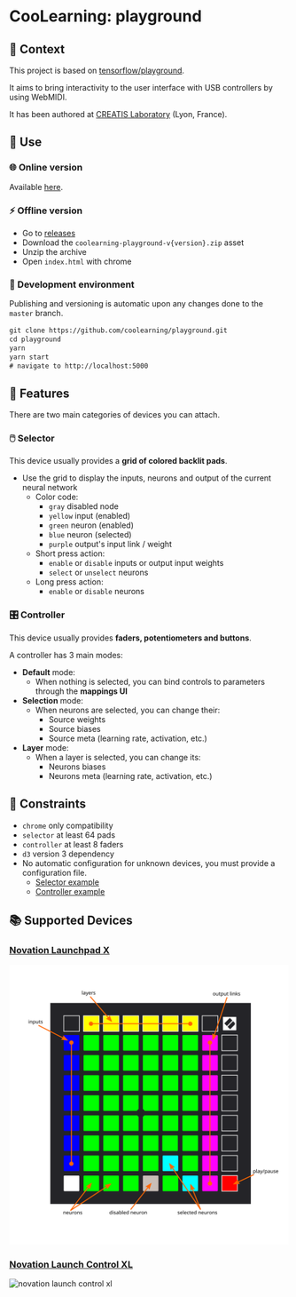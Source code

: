 # CooLearning: playground

## 📖 Context

This project is based
on [tensorflow/playground](https://github.com/tensorflow/playground).

It aims to bring interactivity to the user interface with USB controllers by
using WebMIDI.

It has been authored
at [CREATIS Laboratory](https://www.creatis.insa-lyon.fr/site7/fr) (Lyon,
France).

## 🚀 Use

### 🌐 Online version

Available [here](https://coolearning.github.io/playground).

### ⚡ Offline version

- Go to [releases](https://github.com/CooLearning/playground/releases)
- Download the `coolearning-playground-v{version}.zip` asset
- Unzip the archive
- Open `index.html` with chrome

### 🔨 Development environment

Publishing and versioning is automatic upon any changes done to the `master`
branch.

```shell
git clone https://github.com/coolearning/playground.git
cd playground
yarn
yarn start
# navigate to http://localhost:5000
```

## 💫 Features

There are two main categories of devices you can attach.

### 🖱️ Selector

This device usually provides a **grid of colored backlit pads**.

- Use the grid to display the inputs, neurons and output of the current neural
  network
  - Color code:
    - `gray` disabled node
    - `yellow` input (enabled)
    - `green` neuron (enabled)
    - `blue` neuron (selected)
    - `purple` output's input link / weight
  - Short press action:
    - `enable` or `disable` inputs or output input weights
    - `select` or `unselect` neurons
  - Long press action:
    - `enable` or `disable` neurons

### 🎛️ Controller

This device usually provides **faders, potentiometers and buttons**.

A controller has 3 main modes:

- **Default** mode:
  - When nothing is selected, you can bind controls to parameters through the **mappings UI**
- **Selection** mode:
  - When neurons are selected, you can change their:
    - Source weights
    - Source biases
    - Source meta (learning rate, activation, etc.)
- **Layer** mode:
  - When a layer is selected, you can change its:
    - Neurons biases
    - Neurons meta (learning rate, activation, etc.)

## 🧶 Constraints

- `chrome` only compatibility
- `selector` at least 64 pads
- `controller` at least 8 faders
- `d3` version 3 dependency
- No automatic configuration for unknown devices, you must provide a configuration file.
  - [Selector example](src/app/devices/known-devices/novation-launchpad-x.ts)
  - [Controller example](src/app/devices/known-devices/novation-launch-control-xl.ts)

## 📚 Supported Devices

### [Novation Launchpad X](https://novationmusic.com/en/launch/launchpad-x)

![](assets/known-devices-drawings/novation-launchpad-x-drawing.svg)

### [Novation Launch Control XL](https://novationmusic.com/en/launch/launch-control-xl)

<img alt="novation launch control xl" width="200px" src="https://novationmusic.com/sites/novation/files/LCXL-overhead-1067-1062.png">

